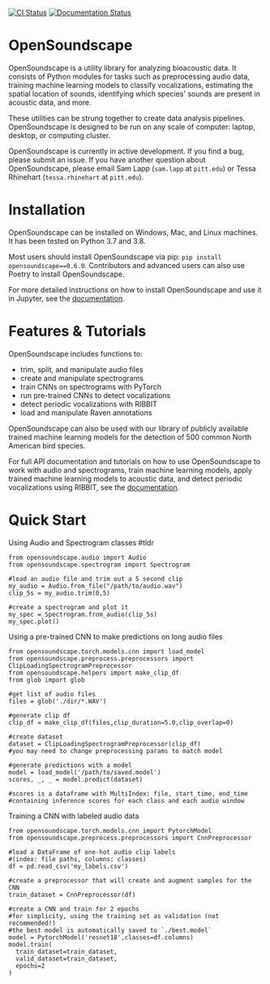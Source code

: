 [![CI Status](https://github.com/kitzeslab/opensoundscape/workflows/CI/badge.svg)](https://github.com/kitzeslab/opensoundscape/actions?query=workflow%3ACI)
[![Documentation Status](https://readthedocs.org/projects/opensoundscape/badge/?version=latest)](http://opensoundscape.org/en/latest/?badge=latest)

# OpenSoundscape

OpenSoundscape is a utility library for analyzing bioacoustic data. It consists of Python modules for tasks such as preprocessing audio data, training machine learning models to classify vocalizations, estimating the spatial location of sounds, identifying which species' sounds are present in acoustic data, and more.

These utilities can be strung together to create data analysis pipelines. OpenSoundscape is designed to be run on any scale of computer: laptop, desktop, or computing cluster.

OpenSoundscape is currently in active development. If you find a bug, please submit an issue. If you have another question about OpenSoundscape, please email Sam Lapp (`sam.lapp` at `pitt.edu`) or Tessa Rhinehart (`tessa.rhinehart` at `pitt.edu`).

# Installation

OpenSoundscape can be installed on Windows, Mac, and Linux machines. It has been tested on Python 3.7 and 3.8.

Most users should install OpenSoundscape via pip: `pip install opensoundscape==0.6.0`. Contributors and advanced users can also use Poetry to install OpenSoundscape.

For more detailed instructions on how to install OpenSoundscape and use it in Jupyter, see the [documentation](http://opensoundscape.org).

# Features & Tutorials
OpenSoundscape includes functions to:
* trim, split, and manipulate audio files
* create and manipulate spectrograms
* train CNNs on spectrograms with PyTorch
* run pre-trained CNNs to detect vocalizations
* detect periodic vocalizations with RIBBIT
* load and manipulate Raven annotations

OpenSoundscape can also be used with our library of publicly available trained machine learning models for the detection of 500 common North American bird species.

For full API documentation and tutorials on how to use OpenSoundscape to work with audio and spectrograms, train machine learning models, apply trained machine learning models to acoustic data, and detect periodic vocalizations using RIBBIT, see the [documentation](http://opensoundscape.org).

# Quick Start

Using Audio and Spectrogram classes #tldr
```
from opensoundscape.audio import Audio
from opensoundscape.spectrogram import Spectrogram

#load an audio file and trim out a 5 second clip
my_audio = Audio.from_file("/path/to/audio.wav")
clip_5s = my_audio.trim(0,5)

#create a spectrogram and plot it
my_spec = Spectrogram.from_audio(clip_5s)
my_spec.plot()
```

Using a pre-trained CNN to make predictions on long audio files
```
from opensoundscape.torch.models.cnn import load_model
from opensoundscape.preprocess.preprocessors import ClipLoadingSpectrogramPreprocessor
from opensoundscape.helpers import make_clip_df
from glob import glob

#get list of audio files
files = glob('./dir/*.WAV')

#generate clip df
clip_df = make_clip_df(files,clip_duration=5.0,clip_overlap=0)

#create dataset
dataset = ClipLoadingSpectrogramPreprocessor(clip_df)
#you may need to change preprocessing params to match model

#generate predictions with a model
model = load_model('/path/to/saved.model')
scores, _, _ = model.predict(dataset)

#scores is a dataframe with MultiIndex: file, start_time, end_time
#containing inference scores for each class and each audio window
```

Training a CNN with labeled audio data
```
from opensoundscape.torch.models.cnn import PytorchModel
from opensoundscape.preprocess.preprocessors import CnnPreprocessor

#load a DataFrame of one-hot audio clip labels
#(index: file paths, columns: classes)
df = pd.read_csv('my_labels.csv')

#create a preprocessor that will create and augment samples for the CNN
train_dataset = CnnPreprocessor(df)

#create a CNN and train for 2 epochs
#for simplicity, using the training set as validation (not recommended!)
#the best model is automatically saved to `./best.model`
model = PytorchModel('resnet18',classes=df.columns)
model.train(
  train_dataset=train_dataset,
  valid_dataset=train_dataset,
  epochs=2
)
```
